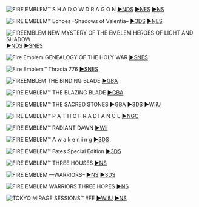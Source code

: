 <!--

<details>
<summary>layout: page
title: ""
permalink: https://jeuxsf.github.io/JSF/nintendo/fireemblem/

</details>
  
#### hidden field with metadata

-->

![FIRE EMBLEM™ S H A D O W  D R A G O N](https://www.mobygames.com/images/covers/l/701833-fire-emblem-shadow-dragon-the-blade-of-light-nintendo-switch-front-cover.jpg)
[►NDS](https://ouo.io/QFEl7m) [►NES](https://ouo.io/lGv6Z5) [►NS](https://ouo.io/kuDPLR)

![FIRE EMBLEM™ Echoes –Shadows of Valentia–](https://www.mobygames.com/images/covers/l/500632-fire-emblem-echoes-shadows-of-valentia-nintendo-3ds-front-cover.jpg)
[►3DS](https://ouo.io/aW07kI) [►NES](https://ouo.io/4XZVdG)

![FIREEMBLEM NEW MYSTERY OF THE EMBLEM 
HEROES OF LIGHT AND SHADOW](https://ia801705.us.archive.org/34/items/fireemblemnewmysteryoftheemblemheroesoflightandshadow/000_thumbnail.jpeg)
[►NDS](https://ouo.io/xNDTGmG) [►SNES](https://ouo.io/0x9Awx)

![Fire Emblem 
GENEALOGY OF THE HOLY WAR](https://www.mobygames.com/images/covers/l/704889-fire-emblem-seisen-no-keifu-snes-front-cover.jpg)
[►SNES](https://ouo.io/OOrZ6U)

![Fire Emblem™ Thracia 776](https://www.mobygames.com/images/covers/l/235664-fire-emblem-thracia-776-snes-front-cover.jpg)
[►SNES](https://ouo.io/wBdL2jb)

![FIREEMBLEM THE BINDING BLADE](https://www.mobygames.com/images/covers/l/710095-fire-emblem-fuin-no-tsurugi-game-boy-advance-front-cover.jpg)
[►GBA](https://1fichier.com/?riyxkpzxmz79dgcpphvq)

![FIRE EMBLEM™ THE BLAZING BLADE](https://www.mobygames.com/images/covers/l/752764-fire-emblem-game-boy-advance-front-cover.png)
[►GBA](https://ouo.io/9lp3fam)

![FIRE EMBLEM™ THE SACRED STONES](https://www.mobygames.com/images/covers/l/45736-fire-emblem-the-sacred-stones-game-boy-advance-front-cover.jpg)
[►GBA](https://ouo.io/ZBfzaqz) [►3DS](https://ouo.io/V3J3ol) [►WiiU](https://ouo.io/08RsiXb)

![FIRE EMBLEM™ P A T H  O F  R A D I A N C E](https://www.mobygames.com/images/covers/l/136165-fire-emblem-path-of-radiance-gamecube-front-cover.jpg)
[►NGC](https://ouo.io/FSgmVG)

![FIRE EMBLEM™ RADIANT DAWN](https://www.mobygames.com/images/covers/l/98371-fire-emblem-radiant-dawn-wii-front-cover.png)
[►Wii](https://ouo.io/RYHN1q)

![FIRE EMBLEM™ A w a k e n i n g](https://www.mobygames.com/images/covers/l/307546-fire-emblem-awakening-nintendo-3ds-front-cover.jpg)
[►3DS](https://ouo.io/Djp8E0)

![FIRE EMBLEM™ Fates Special Edition](https://www.mobygames.com/images/covers/l/325311-fire-emblem-fates-special-edition-nintendo-3ds-front-cover.jpg)
[►3DS](https://ouo.io/eNp5YO)

![FIRE EMBLEM™ THREE HOUSES](https://www.mobygames.com/images/covers/l/642321-fire-emblem-three-houses-nintendo-switch-front-cover.jpg)
[►NS](https://ouo.io/gx0Jgg)

![FIRE EMBLEM ––WARRIORS–](https://www.mobygames.com/images/covers/l/642322-fire-emblem-warriors-nintendo-switch-front-cover.jpg)
[►NS](https://ouo.io/viSly6M) [►3DS](https://ouo.io/toRv3j)

![FIRE EMBLEM WARRIORS THREE HOPES](https://www.mobygames.com/images/covers/l/821150-fire-emblem-warriors-three-hopes-nintendo-switch-front-cover.jpg)
[►NS](https://ouo.io/bwL6Vs)

![TOKYO MIRAGE SESSIONS™ #FE](https://www.mobygames.com/images/covers/l/641281-tokyo-mirage-sessions-fe-encore-nintendo-switch-front-cover.jpg)
[►WiiU](https://ouo.io/x4CZza) [►NS]()
